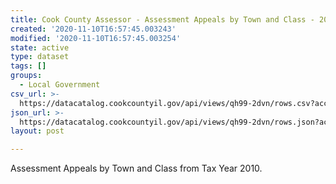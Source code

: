 ```yaml
---
title: Cook County Assessor - Assessment Appeals by Town and Class - 2010
created: '2020-11-10T16:57:45.003243'
modified: '2020-11-10T16:57:45.003254'
state: active
type: dataset
tags: []
groups:
  - Local Government
csv_url: >-
  https://datacatalog.cookcountyil.gov/api/views/qh99-2dvn/rows.csv?accessType=DOWNLOAD
json_url: >-
  https://datacatalog.cookcountyil.gov/api/views/qh99-2dvn/rows.json?accessType=DOWNLOAD
layout: post

---
```

Assessment Appeals by Town and Class from Tax Year 2010.
